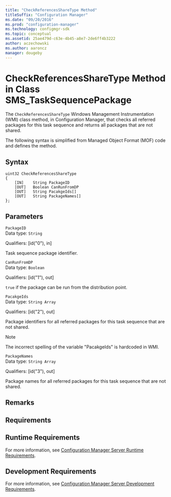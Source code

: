 ```yaml
---
title: "CheckReferencesShareType Method"
titleSuffix: "Configuration Manager"
ms.date: "09/20/2016"
ms.prod: "configuration-manager"
ms.technology: configmgr-sdk
ms.topic: conceptual
ms.assetid: 25ae479d-c63e-4b45-a8e7-2de6ff4b3222
author: aczechowski
ms.author: aaroncz
manager: dougeby
---
```

# CheckReferencesShareType Method in Class SMS_TaskSequencePackage
The `CheckReferencesShareType` Windows Management Instrumentation (WMI) class method, in Configuration Manager, that checks all referred packages for this task sequence and returns all packages that are not shared.  

 The following syntax is simplified from Managed Object Format (MOF) code and defines the method.  

## Syntax  

```  
uint32 CheckReferencesShareType   
{  
    [IN]    String PackageID  
    [OUT]   Boolean CanRunFromDP  
    [OUT]   String PacakgeIds[]  
    [OUT]   String PackageNames[]  
};  
```  

## Parameters  
 `PackageID`  
 Data type: `String`  

 Qualifiers: [id("0"), in]  

 Task sequence package identifier.  

 `CanRunFromDP`  
 Data type: `Boolean`  

 Qualifiers: [id("1"), out]  

 `true` if the package can be run from the distribution point.  

 `PacakgeIds`  
 Data type: `String Array`  

 Qualifiers: [id("2"), out]  

 Package identifiers for all referred packages for this task sequence that are not shared.  

> [!NOTE]
>  The incorrect spelling of the variable "PacakgeIds" is hardcoded in WMI.  

 `PackageNames`  
 Data type: `String Array`  

 Qualifiers: [id("3"), out]  

 Package names for all referred packages for this task sequence that are not shared.  

## Remarks  

## Requirements  

## Runtime Requirements  
 For more information, see [Configuration Manager Server Runtime Requirements](../../../develop/core/reqs/server-runtime-requirements.md).  

## Development Requirements  
 For more information, see [Configuration Manager Server Development Requirements](../../../develop/core/reqs/server-development-requirements.md).
